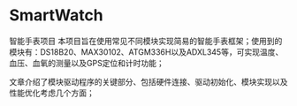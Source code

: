 # SmartWatch
智能手表项目
本项目旨在使用常见不同模块实现简易的智能手表框架；使用到的模块有：DS18B20、MAX30102、ATGM336H以及ADXL345等，可实现温度、血压、血氧的测量以及GPS定位和计时功能；

文章介绍了模块驱动程序的关键部分、包括硬件连接、驱动初始化、模块实现以及性能优化考虑几个方面；

